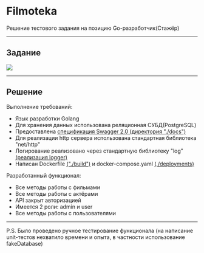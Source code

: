 <h1>Filmoteka</h1>
<p>Решение тестового задания на позицию Go-разработчик(Стажёр)</p>
<hr />
<h2>Задание</h2>
<p><img src="https://github.com/Serveresty/filmoteka/assets/99687697/af47f23a-27f9-4066-8939-8ebb79a4bda9" /></p>
<hr />
<h2>Решение</h2>
<p>Выполнение требований:</p>
<ul>
  <li>Язык разработки Golang</li>
  <li>Для хранения данных использована реляционная СУБД(PostgreSQL)</li>
  <li>Предоставлена <a href="https://github.com/Serveresty/filmoteka/tree/main/docs">спецификация Swagger 2.0 (директория "./docs")</a></li>
  <li>Для реализации http сервера использована стандартная библиотека "net/http"</li>
  <li>Логирование реализовано через стандартную библиотеку "log" <a href="https://github.com/Serveresty/filmoteka/blob/main/pkg/logger/logger.go">(реализация logger)</a></li>
  <li>Написан Dockerfile <a href="https://github.com/Serveresty/filmoteka/tree/main/build">("./build")</a> и docker-compose.yaml <a href="https://github.com/Serveresty/filmoteka/tree/main/deployments">(./deployments)</a></li>
</ul>

<p>Разработанный функционал:</p>
<ul>
  <li>Все методы работы с фильмами</li>
  <li>Все методы работы с актёрами</li>
  <li>API закрыт авторизацией</li>
  <li>Имеется 2 роли: admin и user</li>
  <li>Все методы работы с пользователями</li>
</ul>

<hr />
<p>P.S. Было проведено ручное тестирование функционала (на написание unit-тестов нехватило времени и опыта, в частности использование fakeDatabase)</p>
